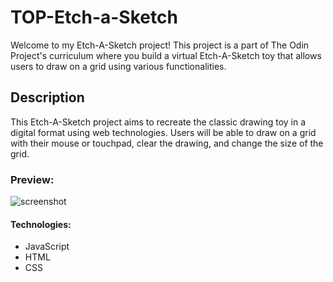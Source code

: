 # TOP-Etch-a-Sketch 

Welcome to my Etch-A-Sketch project! This project is a part of The Odin Project's curriculum where you build a virtual Etch-A-Sketch toy that allows users to draw on a grid using various functionalities.

## Description

This Etch-A-Sketch project aims to recreate the classic drawing toy in a digital format using web technologies. Users will be able to draw on a grid with their mouse or touchpad, clear the drawing, and change the size of the grid. 

### Preview:
![screenshot](calculator-screenshot.png)

#### Technologies:
- JavaScript
- HTML
- CSS
